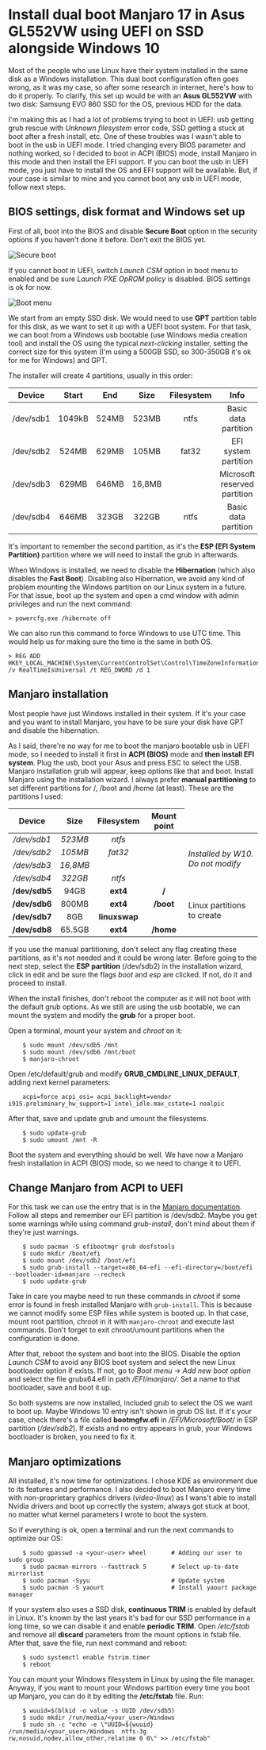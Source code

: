 # Install dual boot Manjaro 17 in Asus GL552VW using UEFI on SSD alongside Windows 10

Most of the people who use Linux have their system installed in the same disk as a Windows installation. This dual boot configuration often goes wrong, as it was my case, so after some research in internet, here's how to do it properly.
To clarify, this set up would be with an **Asus GL552VW** with two disk: Samsung EVO 860 SSD for the OS, previous HDD for the data.

I'm making this as I had a lot of problems trying to boot in UEFI: usb getting grub rescue with *Unknown filesystem* error code, SSD getting a stuck at boot after a fresh install, etc. One of these troubles was I wasn't able to boot in the usb in UEFI mode. I tried changing every BIOS parameter and nothing worked, so I decided to boot in ACPI (BIOS) mode, install Manjaro in this mode and then install the EFI support. If you can boot the usb in UEFI mode, you just have to install the OS and EFI support will be available. But, if your case is similar to mine and you cannot boot any usb in UEFI mode, follow next steps.


## BIOS settings, disk format and Windows set up

First of all, boot into the BIOS and disable **Secure Boot** option in the security options if you haven't done it before. Don't exit the BIOS yet.

![Secure boot](SecureBoot.jpeg "Secure boot")


If you cannot boot in UEFI, switch *Launch CSM* option in boot menu to enabled and be sure *Launch PXE OpROM policy* is disabled. BIOS settings is ok for now.

![Boot menu](BootConfig.jpeg "Boot menu")


We start from an empty SSD disk. We would need to use **GPT** partition table for this disk, as we want to set it up with a UEFI boot system.
For that task, we can boot from a Windows usb bootable (use Windows media creation tool) and install the OS using the typical *next-clicking* installer, setting the correct size for this system (I'm using a 500GB SSD, so 300-350GB it's ok for me for Windows) and GPT.

The installer will create 4 partitions, usually in this order:

| Device    | Start  | End   | Size   | Filesystem | Info                         | Flags        |
|:---------:|:------:|:-----:|:------:|:----------:|:----------------------------:|:------------:|
| /dev/sdb1 | 1049kB | 524MB | 523MB  | ntfs       | Basic data partition         | hidden, diag | 
| /dev/sdb2 | 524MB  | 629MB | 105MB  | fat32      | EFI system partition         | boot, esp    | 
| /dev/sdb3 | 629MB  | 646MB | 16,8MB |            | Microsoft reserved partition | msftres      |
| /dev/sdb4 | 646MB  | 323GB | 322GB  | ntfs       | Basic data partition         | msftdata     |

It's important to remember the second partition, as it's the **ESP (EFI System Partition)** partition where we will need to install the grub in afterwards.

When Windows is installed, we need to disable the **Hibernation** (which also disables the **Fast Boot**). Disabling also Hibernation, we avoid any kind of problem mounting the Windows partition on our Linux system in a future. For that issue, boot up the system and open a cmd window with admin privileges and run the next command:

    > powercfg.exe /hibernate off

We can also run this command to force Windows to use UTC time. This would help us for making sure the time is the same in both OS.
  
    > REG ADD HKEY_LOCAL_MACHINE\System\CurrentControlSet\Control\TimeZoneInformation /v RealTimeIsUniversal /t REG_DWORD /d 1
    


## Manjaro installation

Most people have just Windows installed in their system. If it's your case and you want to install Manjaro, you have to be sure your disk have GPT and disable the hibernation.

As I said, there're no way for me to boot the manjaro bootable usb in UEFI mode, so I needed to install it first in **ACPI (BIOS)** mode and **then install EFI system**.
Plug the usb, boot your Asus and press ESC to select the USB. Manjaro installation grub will appear, keep options like that and boot.
Install Manjaro using the installation wizard. I always prefer **manual partitioning** to set different partitions for /, /boot and /home (at least). These are the partitions I used:

| Device    | Size    | Filesystem | Mount point | 
|:---------:|:-------:|:----------:|:-----------:|
| */dev/sdb1* | *523MB* | *ntfs*       |             <td rowspan=4> *Installed by W10. Do not modify* | 
| */dev/sdb2* | *105MB*   | *fat32*      |             |  
| */dev/sdb3* | *16,8MB*  |            |             |  
| */dev/sdb4* | *322GB*   | *ntfs*      |             |  
| **/dev/sdb5** | 94GB    | **ext4**       | **/**           <td rowspan=4> Linux partitions to create | 
| **/dev/sdb6** | 800MB   | **ext4**       | **/boot**       |
| **/dev/sdb7** | 8GB     | **linuxswap**  |       | 
| **/dev/sdb8** | 65.5GB  | **ext4**       | **/home**       | 

If you use the manual partitioning, don't select any flag creating these partitions, as it's not needed and it could be wrong later. Before going to the next step, select the **ESP partition** (/dev/sdb2) in the installation wizard, click in edit and be sure the flags *boot* and *esp* are clicked. If not, do it and proceed to install.

When the install finishes, don't reboot the computer as it will not boot with the default grub options. As we still are using the usb bootable, we can mount the system and modify the **grub** for a proper boot.

Open a terminal, mount your system and *chroot* on it:

        $ sudo mount /dev/sdb5 /mnt
        $ sudo mount /dev/sdb6 /mnt/boot
        $ manjaro-chroot

Open /etc/default/grub and modify **GRUB_CMDLINE_LINUX_DEFAULT**, adding next kernel parameters:

        acpi=force acpi_osi= acpi_backlight=vendor i915.preliminary_hw_support=1 intel_idle.max_cstate=1 noalpic
        
After that, save and update grub and umount the filesystems.
        
        $ sudo update-grub
        $ sudo umount /mnt -R
        
Boot the system and everything should be well. We have now a Manjaro fresh installation in ACPI (BIOS) mode, so we need to change it to UEFI.


## Change Manjaro from ACPI to UEFI

For this task we can use the entry that is in the [Manjaro documentation](https://wiki.manjaro.org/index.php?title=UEFI_-_Install_Guide#Switching_from_BIOS_to_UEFI). Follow all steps and remember our EFI partition is /dev/sdb2. Maybe you get some warnings while using command *grub-install*, don't mind about them if they're just warnings. 

        $ sudo pacman -S efibootmgr grub dosfstools
        $ sudo mkdir /boot/efi
        $ sudo mount /dev/sdb2 /boot/efi
        $ sudo grub-install --target=x86_64-efi --efi-directory=/boot/efi --bootloader-id=manjaro --recheck
        $ sudo update-grub
        
Take in care you maybe need to run these commands in *chroot* if some error is found in fresh installed Manjaro with `grub-install`. This is because we cannot modify some ESP files while system is booted up. In that case, mount root partition, chroot in it with `manjaro-chroot` and execute last commands. Don't forget to exit chroot/umount partitions when the configuration is done.

After that, reboot the system and boot into the BIOS. Disable the option *Launch CSM* to avoid any BIOS boot system and select the new Linux bootloader option if exists. If not, go to *Boot menu* -> *Add new boot option* and select the file grubx64.efi in path */EFI/manjaro/*. Set a name to that bootloader, save and boot it up.

So both systems are now installed, included grub to select the OS we want to boot up. 
Maybe Windows 10 entry isn't shown in grub OS list. If it's your case, check there's a file called **bootmgfw.efi** in */EFI/Microsoft/Boot/* in ESP partition (*/dev/sdb2*). If exists and no entry appears in grub, your Windows bootloader is broken, you need to fix it.


## Manjaro optimizations

All installed, it's now time for optimizations. I chose KDE as environment due to its features and performance. I also decided to boot Manjaro every time with non-proprietary graphics drivers (*video-linux*) as I wans't able to install Nvidia drivers and boot up correctly the system; always got stuck at boot, no matter what kernel parameters I wrote to boot the system.

So if everything is ok, open a terminal and run the next commands to optimize our OS:

        $ sudo gpasswd -a <your-user> wheel       # Adding our user to sudo group
        $ sudo pacman-mirrors --fasttrack 5       # Select up-to-date mirrorlist
        $ sudo pacman -Syyu                       # Update system
        $ sudo pacman -S yaourt                   # Install yaourt package manager
        
If your system also uses a SSD disk, **continuous TRIM** is enabled by default in Linux. It's known by the last years it's bad for our SSD performance in a long time, so we can disable it and enable **periodic TRIM**. Open */etc/fstab* and remove all **discard** parameters from the mount options in fstab file. After that, save the file, run next command and reboot:

        $ sudo systemctl enable fstrim.timer
        $ reboot
        
You can mount your Windows filesystem in Linux by using the file manager. Anyway, if you want to mount your Windows partition every time you boot up Manjaro, you can do it by editing the **/etc/fstab** file. Run:

        $ wuuid=$(blkid -o value -s UUID /dev/sdb5)
        $ sudo mkdir /run/media/<your_user>/Windows
        $ sudo sh -c "echo -e \"UUID=${wuuid}  /run/media/<your_user>/Windows  ntfs-3g     rw,nosuid,nodev,allow_other,relatime 0 0\" >> /etc/fstab"






